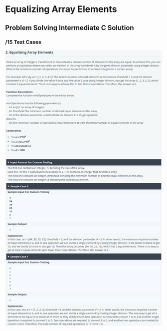 # Equalizing Array Elements
## Problem Solving Intermediate C Solution
### /15 Test Cases

![problem](problem.png)
